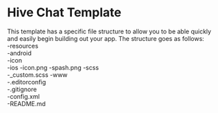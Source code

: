 <h1><b>Hive Chat Template</b></h1>

<p>This template has a specific file structure to allow you to be able quickly and easily begin building out your app.
The structure goes as follows:<br>
-resources<br>
   -android<br>
      -icon <br>
   -ios
   -icon.png
   -spash.png
-scss<br>
   -_custom.scss
-www<br>
-.editorconfig<br>
-.gitignore<br>
-config.xml<br>
-README.md<br>
</p>